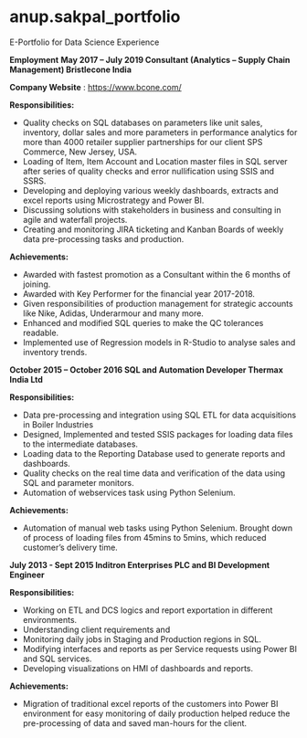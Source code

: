 # anup.sakpal_portfolio
E-Portfolio for Data Science Experience

**Employment**
**May 2017 – July 2019          Consultant (Analytics – Supply Chain Management)
                                                Bristlecone India**
                                                
**Company Website** : https://www.bcone.com/

**Responsibilities:**

* Quality checks on SQL databases on parameters like unit sales, inventory, dollar sales and more parameters in performance analytics for more than 4000 retailer supplier partnerships for our client SPS Commerce, New Jersey, USA. 
* Loading of Item, Item Account and Location master files in SQL server after series of quality checks and error nullification using SSIS and SSRS. 
* Developing and deploying various weekly dashboards, extracts and excel reports using Microstrategy and Power BI. 
* Discussing solutions with stakeholders in business and consulting in agile and waterfall projects. 
* Creating and monitoring JIRA ticketing and Kanban Boards of weekly data pre-processing tasks and production.


**Achievements:**

* Awarded with fastest promotion as a Consultant within the 6 months of joining.
*	Awarded with Key Performer for the financial year 2017-2018.
*	Given responsibilities of production management for strategic accounts like Nike, Adidas, Underarmour and many more.
*	Enhanced and modified SQL queries to make the QC tolerances readable.
*	Implemented use of Regression models in R-Studio to analyse sales and inventory trends.




**October 2015 – October 2016        SQL and Automation Developer
                                      Thermax India Ltd**

**Responsibilities:**
*	Data pre-processing and integration using SQL ETL for data acquisitions in Boiler Industries 
*	Designed, Implemented and tested SSIS packages for loading data files to the intermediate databases.
*	Loading data to the Reporting Database used to generate reports and dashboards.
*	Quality checks on the real time data and verification of the data using SQL and parameter monitors.
*	Automation of webservices task using Python Selenium.

**Achievements:**
*	Automation of manual web tasks using Python Selenium. Brought down of process of loading files from 45mins to 5mins, which reduced customer’s delivery time.



**July 2013 - Sept 2015            Inditron Enterprises 
                                   PLC and BI Development Engineer**

**Responsibilities:**
*	Working on ETL and DCS logics and report exportation in different environments.
*	Understanding client requirements and 
*	Monitoring daily jobs in Staging and Production regions in SQL.
*	Modifying interfaces and reports as per Service requests using Power BI and SQL services.
*	Developing visualizations on HMI of dashboards and reports.

**Achievements:**
*	Migration of traditional excel reports of the customers into Power BI environment for easy monitoring of daily production helped reduce the pre-processing of data and saved man-hours for the client.  




